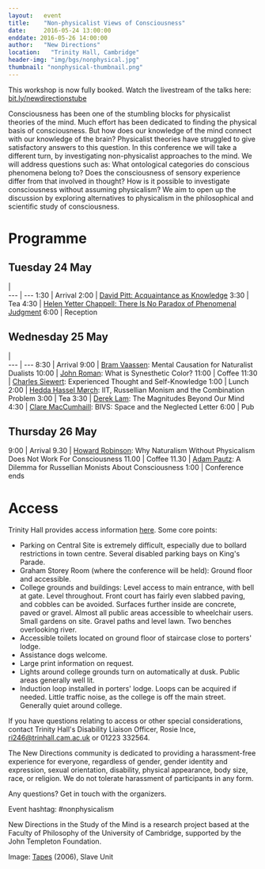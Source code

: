 ```yaml
---
layout:   event
title:    "Non-physicalist Views of Consciousness"
date:     2016-05-24 13:00:00
enddate: 2016-05-26 14:00:00
author:   "New Directions"
location:	"Trinity Hall, Cambridge"
header-img: "img/bgs/nonphysical.jpg"
thumbnail: "nonphysical-thumbnail.png"
---
```


This workshop is now fully booked. Watch the livestream of the talks here: <a href="http://bit.ly/newdirectionstube" target="_blank">bit.ly/newdirectionstube</a>

Consciousness has been one of the stumbling blocks for physicalist theories of the mind. Much effort has been dedicated to finding the physical basis of consciousness. But how does our knowledge of the mind connect with our knowledge of the brain? Physicalist theories have struggled to give satisfactory answers to this question. In this conference we will take a different turn, by investigating non-physicalist approaches to the mind. We will address questions such as: What ontological categories do conscious phenomena belong to? Does the consciousness of sensory experience differ from that involved in thought? How is it possible to investigate consciousness without assuming physicalism? We aim to open up the discussion by exploring alternatives to physicalism in the philosophical and scientific study of consciousness.

 
# Programme

## Tuesday 24 May

  |  
--- | --- 
1:30 | Arrival 
2:00 | <a href="http://web.calstatela.edu/faculty/dpitt/" target="_blank">David Pitt: Acquaintance as Knowledge</a>
3:30 | Tea
4:30 | <a href="http://yetterchappell.net/Helen/" target="_blank">Helen Yetter Chappell: There Is No Paradox of Phenomenal Judgment</a>
6:00 | Reception

## Wednesday 25 May 

 |  
--- | --- 
8:30 | Arrival
9:00 | <a href="http://www.umu.se/sok/english/staff-directory?uid=brva0002&guiseId=246769&orgId=4864cb4234d0bf7c77c65d7f78ffca7ecaf285c7&depId=fd07f6b0985c3309cf2eb9a689fab86cd30c028a&name=Bram%20Vaassen" target="_blank">Bram Vaassen</a>: Mental Causation for Naturalist Dualists
10:00 | <a href="http://www.humanities.mcmaster.ca/~philos/people/grad.php" target="_blank">John Roman</a>: What is Synesthetic Color?
11:00 | Coffee
11:30 | <a href="http://charlessiewert.com/" target="_blank">Charles Siewert</a>: Experienced Thought and Self-Knowledge
1:00 | Lunch
2:00 | <a href="https://heddahasselmorch.wordpress.com/" target="_blank">Hedda Hassel Mørch</a>: IIT, Russellian Monism and the Combination Problem
3:00 | Tea
3:30 | <a href="https://virginia.academia.edu/DerekLam" target="_blank">Derek Lam</a>: The Magnitudes Beyond Our Mind
4:30 | <a href="https://www.dur.ac.uk/philosophy/staff/?id=11902" target="_blank">Clare MacCumhaill</a>: BIVS: Space and the Neglected Letter
6:00 | Pub

## Thursday 26 May

9:00 | Arrival
9.30 | <a href="https://people.ceu.edu/howard_robinson" target="_blank">Howard Robinson</a>: Why Naturalism Without Physicalism Does Not Work For Consciousness
11.00 | Coffee
11.30 | <a href="https://www.brown.edu/academics/philosophy/index.php?q=adam-pautz" target="_blank">Adam Pautz</a>: A Dilemma for Russellian Monists About Consciousness
1:00 | Conference ends
 
# Access

Trinity Hall provides access information <a href="http://www.trinhall.cam.ac.uk/prospective-students/life/support/detail.asp?ItemID=1668" target="_blank">here</a>. Some core points:

- Parking on Central Site is extremely difficult, especially due to bollard restrictions in town centre. Several disabled parking bays on King's Parade.
- Graham Storey Room (where the conference will be held): Ground floor and accessible.
- College grounds and buildings: Level access to main entrance, with bell at gate. Level throughout. Front court has fairly even slabbed paving, and cobbles can be avoided. Surfaces further inside are concrete, paved or gravel. Almost all public areas accessible to wheelchair users. Small gardens on site. Gravel paths and level lawn. Two benches overlooking river.
- Accessible toilets located on ground floor of staircase close to porters' lodge.
- Assistance dogs welcome.
- Large print information on request.
- Lights around college grounds turn on automatically at dusk. Public areas generally well lit.
- Induction loop installed in porters' lodge. Loops can be acquired if needed. Little traffic noise, as the college is off the main street. Generally quiet around college.

If you have questions relating to access or other special considerations, contact Trinity Hall's Disability Liaison Officer, Rosie Ince, ri246@trinhall.cam.ac.uk or 01223 332564.

The New Directions community is dedicated to providing a harassment-free experience for everyone, regardless of gender, gender identity and expression, sexual orientation, disability, physical appearance, body size, race, or religion. We do not tolerate harassment of participants in any form.

Any questions? Get in touch with the organizers.

Event hashtag: #nonphysicalism

New Directions in the Study of the Mind is a research project based at the Faculty of Philosophy of the University of Cambridge, supported by the John Templeton Foundation.



<span class="caption text-muted">Image: 
<a href="https://www.flickr.com/photos/gracinhamarco/141758455/in/photolist-dwxRi-qjNmsC-7BYLJE-4Fh1jr-rXVsmD-5hBQus-6t9r2w-4FfM2d-6heQo3-aAfUdx-2FWinE-qrtdR3-eMEQi-6ceJHy-6ev2nv-jimmmQ-5TBow9-mWB28v-6sbTst-hJbKir-Bbt-b58Bpt-67oqZR-oqjCfY-7i6PVE-eHoXh-YzvQm-kVZH6Z-4FmejG-2TjeD-7FiVAQ-4SpiXf-865Xmr-ch9pBY-FsPan-2mDtZ7-pSDic3-e2rWt5-ajrAeQ-aAmzNz-8tzsvv-dMnpd1-8J8Sdg-dZ2ekz-8gQ1j7-5tDYyZ-cyqEyy-tx6NRz-CfLEPD-qcTtEU" target="_blank">Tapes</a> (2006), 
Slave Unit</span>
